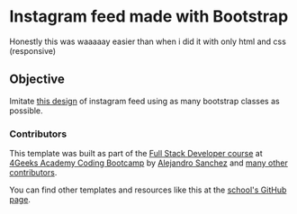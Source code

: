 # Instagram feed made with Bootstrap

Honestly this was waaaaay easier than when i did it with only html and css (responsive)

## Objective

Imitate [this design](https://github.com/breatheco-de/exercise-instagram-feed-bootstrap/blob/master/assets/preview.gif?raw=true?raw=true) of instagram feed using as many bootstrap classes as possible.

### Contributors

This template was built as part of the [Full Stack Developer course](https://4geeksacademy.com/us/coding-bootcamps/part-time-full-stack-developer) at [4Geeks Academy Coding Bootcamp](https://4geeksacademy.com/us/coding-bootcamp) by [Alejandro Sanchez](https://twitter.com/alesanchezr) and [many other contributors](https://github.com/4GeeksAcademy/html-hello/graphs/contributors).

You can find other templates and resources like this at the [school's GitHub page](https://github.com/4geeksacademy/).
